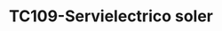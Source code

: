 ---
title: "TC109-Servielectrico soler"
url: /fusagasuga/tc109-servielectrico-soler/
shop: reparación de automóviles
---